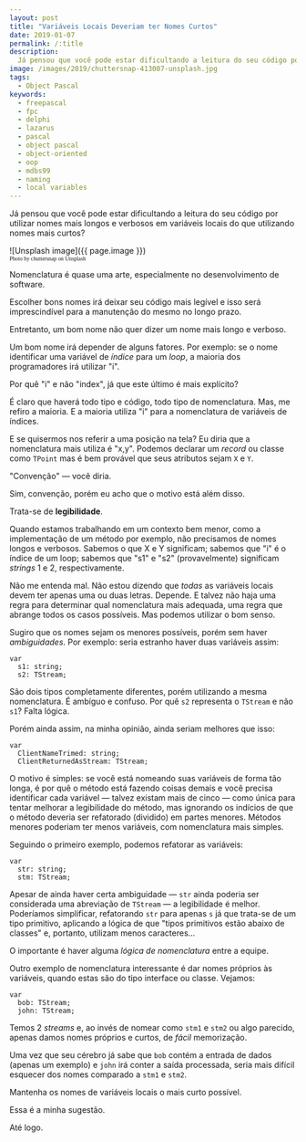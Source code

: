 ```yaml
---
layout: post
title: "Variáveis Locais Deveriam ter Nomes Curtos"
date: 2019-01-07
permalink: /:title
description:
  Já pensou que você pode estar dificultando a leitura do seu código por utilizar nomes mais longos e verbosos em variáveis locais do que utilizando nomes mais curtos?
image: /images/2019/chuttersnap-413007-unsplash.jpg
tags:
  - Object Pascal
keywords:
  - freepascal
  - fpc
  - delphi
  - lazarus
  - pascal
  - object pascal
  - object-oriented
  - oop
  - mdbs99
  - naming
  - local variables
---
```


Já pensou que você pode estar dificultando a leitura do seu código por utilizar nomes mais longos e verbosos em variáveis locais do que utilizando nomes mais curtos?

<!--more-->

![Unsplash image]({{ page.image }})
<br><span style="font-family: 'Bebas Neue'; font-size: 0.7em;">Photo by chuttersnap on Unsplash</span>

Nomenclatura é quase uma arte, especialmente no desenvolvimento de software.

Escolher bons nomes irá deixar seu código mais legível e isso será imprescindível para a manutenção do mesmo no longo prazo.

Entretanto, um bom nome não quer dizer um nome mais longo e verboso.

Um bom nome irá depender de alguns fatores. Por exemplo: se o nome identificar uma variável de *índice* para um *loop*, a maioria dos programadores irá utilizar "i".

Por quê "i" e não "index", já que este último é mais explícito?

É claro que haverá todo tipo e código, todo tipo de nomenclatura. Mas, me refiro a maioria. E a maioria utiliza "i" para a nomenclatura de variáveis de índices.

E se quisermos nos referir a uma posição na tela? Eu diria que a nomenclatura mais utiliza é "x,y". Podemos declarar um *record* ou classe como `TPoint` mas é bem provável que seus atributos sejam `X` e `Y`.

"Convenção" — você diria.

Sim, convenção, porém eu acho que o motivo está além disso. 

Trata-se de **legibilidade**.

Quando estamos trabalhando em um contexto bem menor, como a implementação de um método por exemplo, não precisamos de nomes longos e verbosos. Sabemos o que X e Y significam; sabemos que "i" é o índice de um loop; sabemos que "s1" e "s2" (provavelmente) significam *strings* 1 e 2, respectivamente.

Não me entenda mal. Não estou dizendo que *todas* as variáveis locais devem ter apenas uma ou duas letras. Depende. E talvez não haja uma regra para determinar qual nomenclatura mais adequada, uma regra que abrange todos os casos possíveis. Mas podemos utilizar o bom senso.

Sugiro que os nomes sejam os menores possíveis, porém sem haver *ambiguidades*. Por exemplo: seria estranho haver duas variáveis assim:

    var
      s1: string;      
      s2: TStream;

São dois tipos completamente diferentes, porém utilizando a mesma nomenclatura. É ambíguo e confuso. Por quê `s2` representa o `TStream` e não `s1`? Falta lógica.

Porém ainda assim, na minha opinião, ainda seriam melhores que isso:

    var
      ClientNameTrimed: string;      
      ClientReturnedAsStream: TStream;

O motivo é simples: se você está nomeando suas variáveis de forma tão longa, é por quê o método está fazendo coisas demais e você precisa identificar cada variável — talvez existam mais de cinco — como única para tentar melhorar a legibilidade do método, mas ignorando os indícios de que o método deveria ser refatorado (dividido) em partes menores. Métodos menores poderiam ter menos variáveis, com nomenclatura mais simples.

Seguindo o primeiro exemplo, podemos refatorar as variáveis:

    var
      str: string;      
      stm: TStream;

Apesar de ainda haver certa ambiguidade — `str` ainda poderia ser considerada uma abreviação de `TStream` — a legibilidade é melhor. Poderíamos simplificar, refatorando `str` para apenas `s` já que trata-se de um tipo primitivo, aplicando a lógica de que "tipos primitivos estão abaixo de classes" e, portanto, utilizam menos caracteres...

O importante é haver alguma *lógica de nomenclatura* entre a equipe.

Outro exemplo de nomenclatura interessante é dar nomes próprios às variáveis, quando estas são do tipo interface ou classe. Vejamos:

    var
      bob: TStream;      
      john: TStream;

Temos 2 *streams* e, ao invés de nomear como `stm1` e `stm2` ou algo parecido, apenas damos nomes próprios e curtos, de *fácil* memorização.

Uma vez que seu cérebro já sabe que `bob` contém a entrada de dados (apenas um exemplo) e `john` irá conter a saída processada, seria mais difícil esquecer dos nomes comparado a `stm1` e `stm2`.

Mantenha os nomes de variáveis locais o mais curto possível.

Essa é a minha sugestão.

Até logo.
